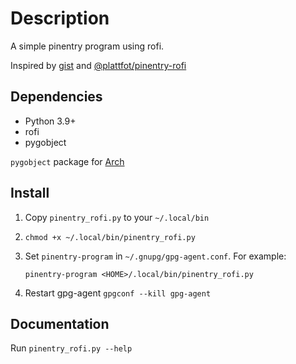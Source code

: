 # Description

A simple pinentry program using rofi.

Inspired by [gist](https://gist.github.com/Cimbali/862a430a0f28ffe07f8ae618e8b73973) and [@plattfot/pinentry-rofi](https://github.com/plattfot/pinentry-rofi/tree/master)

## Dependencies

- Python 3.9+
- rofi
- pygobject

`pygobject` package for [Arch](https://archlinux.org/packages/extra/x86_64/python-gobject/)

## Install

1. Copy `pinentry_rofi.py` to your `~/.local/bin`
2. `chmod +x ~/.local/bin/pinentry_rofi.py`
3. Set `pinentry-program` in `~/.gnupg/gpg-agent.conf`. For example:

    `pinentry-program <HOME>/.local/bin/pinentry_rofi.py`

4. Restart gpg-agent `gpgconf --kill gpg-agent`

## Documentation

Run `pinentry_rofi.py --help`
